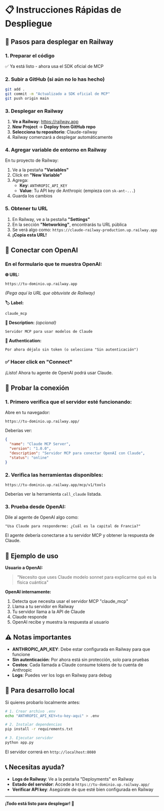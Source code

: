 # 📋 Instrucciones Rápidas de Despliegue

## 🎯 Pasos para desplegar en Railway

### 1. Preparar el código
✅ Ya está listo - ahora usa el SDK oficial de MCP

### 2. Subir a GitHub (si aún no lo has hecho)
```bash
git add .
git commit -m "Actualizado a SDK oficial de MCP"
git push origin main
```

### 3. Desplegar en Railway

1. **Ve a Railway**: https://railway.app
2. **New Project** → **Deploy from GitHub repo**
3. **Selecciona tu repositorio**: Claude-railway
4. Railway comenzará a desplegar automáticamente

### 4. Agregar variable de entorno en Railway

En tu proyecto de Railway:
1. Ve a la pestaña **"Variables"**
2. Click en **"New Variable"**
3. Agrega:
   - **Key**: `ANTHROPIC_API_KEY`
   - **Value**: Tu API key de Anthropic (empieza con `sk-ant-...`)
4. Guarda los cambios

### 5. Obtener tu URL

1. En Railway, ve a la pestaña **"Settings"**
2. En la sección **"Networking"**, encontrarás tu URL pública
3. Se verá algo como: `https://claude-railway-production.up.railway.app`
4. **¡Copia esta URL!**

## 🔗 Conectar con OpenAI

### En el formulario que te muestra OpenAI:

**🌐 URL:**
```
https://tu-dominio.up.railway.app
```
*(Pega aquí la URL que obtuviste de Railway)*

**🏷️ Label:**
```
claude_mcp
```

**📝 Description:** *(opcional)*
```
Servidor MCP para usar modelos de Claude
```

**🔐 Authentication:**
```
Por ahora déjalo sin token (o selecciona "Sin autenticación")
```

### ✅ Hacer click en "Connect"

¡Listo! Ahora tu agente de OpenAI podrá usar Claude.

## 🧪 Probar la conexión

### 1. Primero verifica que el servidor esté funcionando:
Abre en tu navegador:
```
https://tu-dominio.up.railway.app/
```

Deberías ver:
```json
{
  "name": "Claude MCP Server",
  "version": "1.0.0",
  "description": "Servidor MCP para conectar OpenAI con Claude",
  "status": "online"
}
```

### 2. Verifica las herramientas disponibles:
```
https://tu-dominio.up.railway.app/mcp/v1/tools
```

Deberías ver la herramienta `call_claude` listada.

### 3. Prueba desde OpenAI:
Dile al agente de OpenAI algo como:
```
"Usa Claude para responderme: ¿Cuál es la capital de Francia?"
```

El agente debería conectarse a tu servidor MCP y obtener la respuesta de Claude.

## 🎯 Ejemplo de uso

**Usuario a OpenAI:**
> "Necesito que uses Claude modelo sonnet para explicarme qué es la física cuántica"

**OpenAI internamente:**
1. Detecta que necesita usar el servidor MCP "claude_mcp"
2. Llama a tu servidor en Railway
3. Tu servidor llama a la API de Claude
4. Claude responde
5. OpenAI recibe y muestra la respuesta al usuario

## ⚠️ Notas importantes

- **ANTHROPIC_API_KEY**: Debe estar configurada en Railway para que funcione
- **Sin autenticación**: Por ahora está sin protección, solo para pruebas
- **Costos**: Cada llamada a Claude consume tokens de tu cuenta de Anthropic
- **Logs**: Puedes ver los logs en Railway para debug

## 🔧 Para desarrollo local

Si quieres probarlo localmente antes:

```bash
# 1. Crear archivo .env
echo "ANTHROPIC_API_KEY=tu-key-aqui" > .env

# 2. Instalar dependencias
pip install -r requirements.txt

# 3. Ejecutar servidor
python app.py
```

El servidor correrá en `http://localhost:8080`

## 📞 Necesitas ayuda?

- **Logs de Railway**: Ve a la pestaña "Deployments" en Railway
- **Estado del servidor**: Accede a `https://tu-dominio.up.railway.app/`
- **Verificar API key**: Asegúrate de que esté bien configurada en Railway

---

**¡Todo está listo para desplegar! 🚀**

